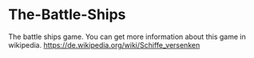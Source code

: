 # The-Battle-Ships
The battle ships game.
You can get more information about this game in wikipedia.
https://de.wikipedia.org/wiki/Schiffe_versenken
